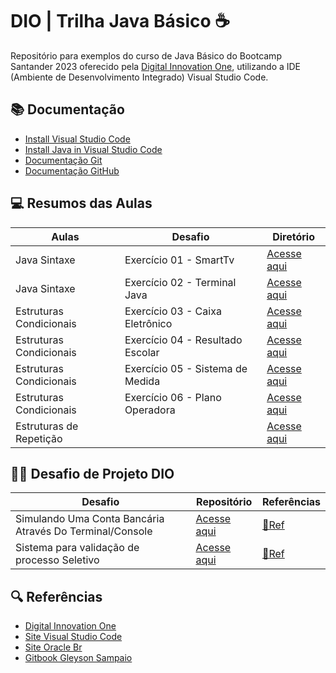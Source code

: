 # DIO | Trilha Java Básico ☕

Repositório para exemplos do curso de Java Básico do Bootcamp Santander 2023 oferecido pela [Digital Innovation One](https://www.dio.me/), utilizando a IDE (Ambiente de Desenvolvimento Integrado) Visual Studio Code.

## 📚 Documentação
- [Install Visual Studio Code](https://code.visualstudio.com/)
- [Install Java in Visual Studio Code](https://code.visualstudio.com/docs/languages/java)
- [Documentação Git](https://www.git-scm.com/doc)
- [Documentação GitHub](https://docs.github.com/)

## 💻 Resumos das Aulas

| Aulas | Desafio| Diretório |
|-------|---------|----------|
|Java Sintaxe|Exercício 01 - SmartTv | [Acesse aqui](https://github.com/otavioHFNS/dio-trilha-java-basico/tree/main/SISTEMA-SMAR-TV)|
|Java Sintaxe|Exercício 02 - Terminal Java | [Acesse aqui](https://github.com/otavioHFNS/dio-trilha-java-basico/tree/main/Terminal-java)|
|Estruturas Condicionais|Exercício 03 - Caixa Eletrônico|[Acesse aqui](https://github.com/otavioHFNS/dio-trilha-java-basico/blob/main/ControleFluxo/src/CaixaEletronico.java)|
|Estruturas Condicionais|Exercício 04 - Resultado Escolar|[Acesse aqui](https://github.com/otavioHFNS/dio-trilha-java-basico/blob/main/ControleFluxo/src/ResultadoEscolar.java)|
|Estruturas Condicionais|Exercício 05 - Sistema de Medida|[Acesse aqui](https://github.com/otavioHFNS/dio-trilha-java-basico/blob/main/ControleFluxo/src/SistemaMedida.java)|
|Estruturas Condicionais|Exercício 06 - Plano Operadora|[Acesse aqui](https://github.com/otavioHFNS/dio-trilha-java-basico/blob/main/ControleFluxo/src/PlanoOperadora.java)|
|Estruturas de Repetição||[Acesse aqui]()|

## 👨‍💻 Desafio de Projeto DIO
|Desafio| Repositório|Referências|
|-------|------------|----------|
|Simulando Uma Conta Bancária Através Do Terminal/Console| [Acesse aqui](https://github.com/otavioHFNS/dio-trilha-java-basico/tree/main/ContaBanco)|[🔗Ref](https://github.com/digitalinnovationone/trilha-java-basico/tree/main/desafios/sintaxe)
|Sistema para validação de processo Seletivo|[Acesse aqui]()|[🔗Ref]()|


## 🔍 Referências 
- [Digital Innovation One](https://www.dio.me/)
- [Site Visual Studio Code](https://code.visualstudio.com/)
- [Site Oracle Br](https://www.oracle.com/br/java/)
- [Gitbook Gleyson Sampaio](https://glysns.gitbook.io/java-basico/)
